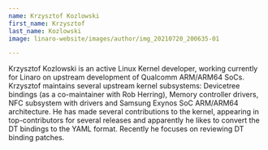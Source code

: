 ```yaml
---
name: Krzysztof Kozlowski
first_name: Krzysztof
last_name: Kozlowski
image: linaro-website/images/author/img_20210720_200635-01

---
```


Krzysztof Kozlowski is an active Linux Kernel developer, working currently for Linaro on upstream development of Qualcomm ARM/ARM64 SoCs. Krzysztof maintains several upstream kernel subsystems: Devicetree bindings (as a co-maintainer with Rob Herring), Memory controller drivers, NFC subsystem with drivers and Samsung Exynos SoC ARM/ARM64 architecture.He has made several contributions to the kernel, appearing in top-contributors for several releases and apparently he likes to convert the DT bindings to the YAML format. Recently he focuses on reviewing DT binding patches.

